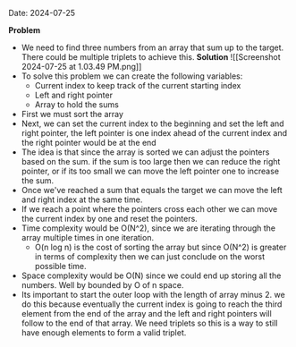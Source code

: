 Date: 2024-07-25

**Problem**
- We need to find three numbers from an array that sum up to the target. There could be multiple triplets to achieve this.
**Solution** 
![[Screenshot 2024-07-25 at 1.03.49 PM.png]]
- To solve this problem we can create the following variables:
	- Current index to keep track of the current starting index
	- Left and right pointer
	- Array to hold the sums
- First we must sort the array
- Next, we can set the current index to the beginning and set the left and right pointer, the left pointer is one index ahead of the current index and the right pointer would be at the end
- The idea is that since the array is sorted we can adjust the pointers based on the sum. if the sum is too large then we can reduce the right pointer, or if its too small we can move the left pointer one to increase the sum. 
- Once we've reached a sum that equals the target we can move the left and right index at the same time. 
- If we reach a point where the pointers cross each other we can move the current index by one and reset the pointers.
- Time complexity would be O(N^2), since we are iterating through the array multiple times in one iteration. 
	- O(n log n) is the cost of sorting the array but since O(N^2) is greater in terms of complexity then we can just conclude on the worst possible time. 
- Space complexity would be O(N) since we could end up storing all the numbers. Well by bounded by O of n space. 
- Its important to start the outer loop with the length of array minus 2. we do this because eventually the current index is going to reach the third element from the end of the array and the left and right pointers will follow to the end of that array. We need triplets so this is a way to still have enough elements to form a valid triplet. 
